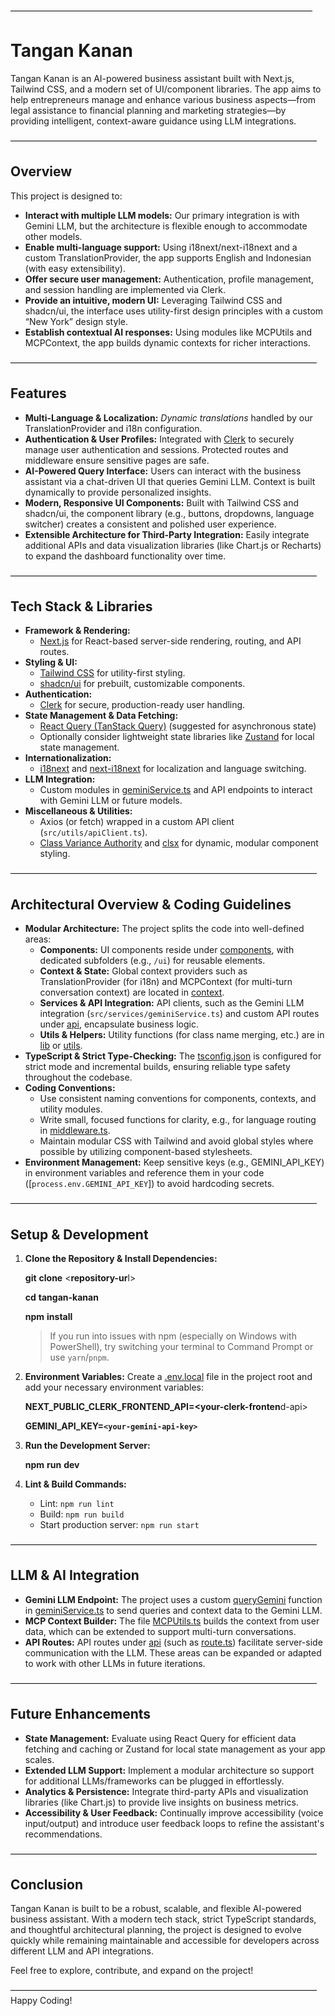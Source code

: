 
–––––––––––––––––––––––––––––––––––––––––––––––––––––––––––––––––––––

# Tangan Kanan

Tangan Kanan is an AI-powered business assistant built with Next.js, Tailwind CSS, and a modern set of UI/component libraries. The app aims to help entrepreneurs manage and enhance various business aspects—from legal assistance to financial planning and marketing strategies—by providing intelligent, context-aware guidance using LLM integrations.

––––––––––––––––––––––––––––––––––––––––––––––––––––––––––––––––––––––

## Overview

This project is designed to:

* **Interact with multiple LLM models:** Our primary integration is with Gemini LLM, but the architecture is flexible enough to accommodate other models.
* **Enable multi-language support:** Using i18next/next-i18next and a custom TranslationProvider, the app supports English and Indonesian (with easy extensibility).
* **Offer secure user management:** Authentication, profile management, and session handling are implemented via Clerk.
* **Provide an intuitive, modern UI:** Leveraging Tailwind CSS and shadcn/ui, the interface uses utility-first design principles with a custom “New York” design style.
* **Establish contextual AI responses:** Using modules like MCPUtils and MCPContext, the app builds dynamic contexts for richer interactions.

––––––––––––––––––––––––––––––––––––––––––––––––––––––––––––––––––––––

## Features

* **Multi-Language & Localization:**
  *Dynamic translations* handled by our TranslationProvider and i18n configuration.
* **Authentication & User Profiles:**
  Integrated with [Clerk](vscode-file://vscode-app/c:/Users/Soros/AppData/Local/Programs/Microsoft%20VS%20Code/resources/app/out/vs/code/electron-sandbox/workbench/workbench.html) to securely manage user authentication and sessions. Protected routes and middleware ensure sensitive pages are safe.
* **AI-Powered Query Interface:**
  Users can interact with the business assistant via a chat-driven UI that queries Gemini LLM. Context is built dynamically to provide personalized insights.
* **Modern, Responsive UI Components:**
  Built with Tailwind CSS and shadcn/ui, the component library (e.g., buttons, dropdowns, language switcher) creates a consistent and polished user experience.
* **Extensible Architecture for Third-Party Integration:**
  Easily integrate additional APIs and data visualization libraries (like Chart.js or Recharts) to expand the dashboard functionality over time.

––––––––––––––––––––––––––––––––––––––––––––––––––––––––––––––––––––––

## Tech Stack & Libraries

* **Framework & Rendering:**
  * [Next.js](vscode-file://vscode-app/c:/Users/Soros/AppData/Local/Programs/Microsoft%20VS%20Code/resources/app/out/vs/code/electron-sandbox/workbench/workbench.html) for React-based server-side rendering, routing, and API routes.
* **Styling & UI:**
  * [Tailwind CSS](vscode-file://vscode-app/c:/Users/Soros/AppData/Local/Programs/Microsoft%20VS%20Code/resources/app/out/vs/code/electron-sandbox/workbench/workbench.html) for utility-first styling.
  * [shadcn/ui](vscode-file://vscode-app/c:/Users/Soros/AppData/Local/Programs/Microsoft%20VS%20Code/resources/app/out/vs/code/electron-sandbox/workbench/workbench.html) for prebuilt, customizable components.
* **Authentication:**
  * [Clerk](vscode-file://vscode-app/c:/Users/Soros/AppData/Local/Programs/Microsoft%20VS%20Code/resources/app/out/vs/code/electron-sandbox/workbench/workbench.html) for secure, production-ready user handling.
* **State Management & Data Fetching:**
  * [React Query (TanStack Query)](vscode-file://vscode-app/c:/Users/Soros/AppData/Local/Programs/Microsoft%20VS%20Code/resources/app/out/vs/code/electron-sandbox/workbench/workbench.html) (suggested for asynchronous state)
  * Optionally consider lightweight state libraries like [Zustand](vscode-file://vscode-app/c:/Users/Soros/AppData/Local/Programs/Microsoft%20VS%20Code/resources/app/out/vs/code/electron-sandbox/workbench/workbench.html) for local state management.
* **Internationalization:**
  * [i18next](vscode-file://vscode-app/c:/Users/Soros/AppData/Local/Programs/Microsoft%20VS%20Code/resources/app/out/vs/code/electron-sandbox/workbench/workbench.html) and [next-i18next](vscode-file://vscode-app/c:/Users/Soros/AppData/Local/Programs/Microsoft%20VS%20Code/resources/app/out/vs/code/electron-sandbox/workbench/workbench.html) for localization and language switching.
* **LLM Integration:**
  * Custom modules in [geminiService.ts](vscode-file://vscode-app/c:/Users/Soros/AppData/Local/Programs/Microsoft%20VS%20Code/resources/app/out/vs/code/electron-sandbox/workbench/workbench.html) and API endpoints to interact with Gemini LLM or future models.
* **Miscellaneous & Utilities:**
  * Axios (or fetch) wrapped in a custom API client (`src/utils/apiClient.ts`).
  * [Class Variance Authority](vscode-file://vscode-app/c:/Users/Soros/AppData/Local/Programs/Microsoft%20VS%20Code/resources/app/out/vs/code/electron-sandbox/workbench/workbench.html) and [clsx](vscode-file://vscode-app/c:/Users/Soros/AppData/Local/Programs/Microsoft%20VS%20Code/resources/app/out/vs/code/electron-sandbox/workbench/workbench.html) for dynamic, modular component styling.

––––––––––––––––––––––––––––––––––––––––––––––––––––––––––––––––––––––

## Architectural Overview & Coding Guidelines

* **Modular Architecture:**
  The project splits the code into well-defined areas:
  * **Components:** UI components reside under [components](vscode-file://vscode-app/c:/Users/Soros/AppData/Local/Programs/Microsoft%20VS%20Code/resources/app/out/vs/code/electron-sandbox/workbench/workbench.html), with dedicated subfolders (e.g., `/ui`) for reusable elements.
  * **Context & State:** Global context providers such as TranslationProvider (for i18n) and MCPContext (for multi-turn conversation context) are located in [context](vscode-file://vscode-app/c:/Users/Soros/AppData/Local/Programs/Microsoft%20VS%20Code/resources/app/out/vs/code/electron-sandbox/workbench/workbench.html).
  * **Services & API Integration:** API clients, such as the Gemini LLM integration (`src/services/geminiService.ts`) and custom API routes under [api](vscode-file://vscode-app/c:/Users/Soros/AppData/Local/Programs/Microsoft%20VS%20Code/resources/app/out/vs/code/electron-sandbox/workbench/workbench.html), encapsulate business logic.
  * **Utils & Helpers:** Utility functions (for class name merging, etc.) are in [lib](vscode-file://vscode-app/c:/Users/Soros/AppData/Local/Programs/Microsoft%20VS%20Code/resources/app/out/vs/code/electron-sandbox/workbench/workbench.html) or [utils](vscode-file://vscode-app/c:/Users/Soros/AppData/Local/Programs/Microsoft%20VS%20Code/resources/app/out/vs/code/electron-sandbox/workbench/workbench.html).
* **TypeScript & Strict Type-Checking:**
  The [tsconfig.json](vscode-file://vscode-app/c:/Users/Soros/AppData/Local/Programs/Microsoft%20VS%20Code/resources/app/out/vs/code/electron-sandbox/workbench/workbench.html) is configured for strict mode and incremental builds, ensuring reliable type safety throughout the codebase.
* **Coding Conventions:**
  * Use consistent naming conventions for components, contexts, and utility modules.
  * Write small, focused functions for clarity, e.g., for language routing in [middleware.ts](vscode-file://vscode-app/c:/Users/Soros/AppData/Local/Programs/Microsoft%20VS%20Code/resources/app/out/vs/code/electron-sandbox/workbench/workbench.html).
  * Maintain modular CSS with Tailwind and avoid global styles where possible by utilizing component-based stylesheets.
* **Environment Management:**
  Keep sensitive keys (e.g., GEMINI_API_KEY) in environment variables and reference them in your code ([`process.env.GEMINI_API_KEY`]) to avoid hardcoding secrets.

––––––––––––––––––––––––––––––––––––––––––––––––––––––––––––––––––––––

## Setup & Development

1. **Clone the Repository & Install Dependencies:**

   **git** **clone** <**repository-ur**l>

   **cd** **tangan-kanan**

   **npm** **install**

   > If you run into issues with npm (especially on Windows with PowerShell), try switching your terminal to Command Prompt or use `yarn`/`pnpm`.
   >
2. **Environment Variables:**
   Create a [.env.local](vscode-file://vscode-app/c:/Users/Soros/AppData/Local/Programs/Microsoft%20VS%20Code/resources/app/out/vs/code/electron-sandbox/workbench/workbench.html) file in the project root and add your necessary environment variables:

   **NEXT_PUBLIC_CLERK_FRONTEND_API=<your-clerk-fronten**d-api>

   **GEMINI_API_KEY=`<your-gemini-api-key>`**
3. **Run the Development Server:**

   **npm** **run** **dev**
4. **Lint & Build Commands:**

   * Lint: `npm run lint`
   * Build: `npm run build`
   * Start production server: `npm run start`

––––––––––––––––––––––––––––––––––––––––––––––––––––––––––––––––––––––

## LLM & AI Integration

* **Gemini LLM Endpoint:**
  The project uses a custom [queryGemini](vscode-file://vscode-app/c:/Users/Soros/AppData/Local/Programs/Microsoft%20VS%20Code/resources/app/out/vs/code/electron-sandbox/workbench/workbench.html) function in [geminiService.ts](vscode-file://vscode-app/c:/Users/Soros/AppData/Local/Programs/Microsoft%20VS%20Code/resources/app/out/vs/code/electron-sandbox/workbench/workbench.html) to send queries and context data to the Gemini LLM.
* **MCP Context Builder:**
  The file [MCPUtils.ts](vscode-file://vscode-app/c:/Users/Soros/AppData/Local/Programs/Microsoft%20VS%20Code/resources/app/out/vs/code/electron-sandbox/workbench/workbench.html) builds the context from user data, which can be extended to support multi-turn conversations.
* **API Routes:**
  API routes under [api](vscode-file://vscode-app/c:/Users/Soros/AppData/Local/Programs/Microsoft%20VS%20Code/resources/app/out/vs/code/electron-sandbox/workbench/workbench.html) (such as [route.ts](vscode-file://vscode-app/c:/Users/Soros/AppData/Local/Programs/Microsoft%20VS%20Code/resources/app/out/vs/code/electron-sandbox/workbench/workbench.html)) facilitate server-side communication with the LLM. These areas can be expanded or adapted to work with other LLMs in future iterations.

––––––––––––––––––––––––––––––––––––––––––––––––––––––––––––––––––––––

## Future Enhancements

* **State Management:**
  Evaluate using React Query for efficient data fetching and caching or Zustand for local state management as your app scales.
* **Extended LLM Support:**
  Implement a modular architecture so support for additional LLMs/frameworks can be plugged in effortlessly.
* **Analytics & Persistence:**
  Integrate third-party APIs and visualization libraries (like Chart.js) to provide live insights on business metrics.
* **Accessibility & User Feedback:**
  Continually improve accessibility (voice input/output) and introduce user feedback loops to refine the assistant's recommendations.

––––––––––––––––––––––––––––––––––––––––––––––––––––––––––––––––––––––

## Conclusion

Tangan Kanan is built to be a robust, scalable, and flexible AI-powered business assistant. With a modern tech stack, strict TypeScript standards, and thoughtful architectural planning, the project is designed to evolve quickly while remaining maintainable and accessible for developers across different LLM and API integrations.

Feel free to explore, contribute, and expand on the project!

–––––––––––––––––––––––––––––––––––––––––––––––––––––––––––––––––––––– Happy Coding!
